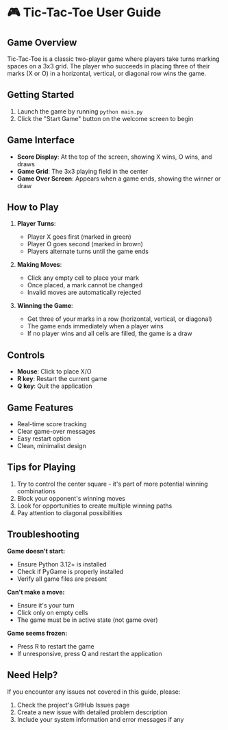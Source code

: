 # 🎮 Tic-Tac-Toe User Guide

## Game Overview
Tic-Tac-Toe is a classic two-player game where players take turns marking spaces on a 3x3 grid. The player who succeeds in placing three of their marks (X or O) in a horizontal, vertical, or diagonal row wins the game.

## Getting Started
1. Launch the game by running `python main.py`
2. Click the "Start Game" button on the welcome screen to begin

## Game Interface
- **Score Display**: At the top of the screen, showing X wins, O wins, and draws
- **Game Grid**: The 3x3 playing field in the center
- **Game Over Screen**: Appears when a game ends, showing the winner or draw

## How to Play
1. **Player Turns**:
   - Player X goes first (marked in green)
   - Player O goes second (marked in brown)
   - Players alternate turns until the game ends

2. **Making Moves**:
   - Click any empty cell to place your mark
   - Once placed, a mark cannot be changed
   - Invalid moves are automatically rejected

3. **Winning the Game**:
   - Get three of your marks in a row (horizontal, vertical, or diagonal)
   - The game ends immediately when a player wins
   - If no player wins and all cells are filled, the game is a draw

## Controls
- **Mouse**: Click to place X/O
- **R key**: Restart the current game
- **Q key**: Quit the application

## Game Features
- Real-time score tracking
- Clear game-over messages
- Easy restart option
- Clean, minimalist design

## Tips for Playing
1. Try to control the center square - it's part of more potential winning combinations
2. Block your opponent's winning moves
3. Look for opportunities to create multiple winning paths
4. Pay attention to diagonal possibilities

## Troubleshooting
**Game doesn't start:**
- Ensure Python 3.12+ is installed
- Check if PyGame is properly installed
- Verify all game files are present

**Can't make a move:**
- Ensure it's your turn
- Click only on empty cells
- The game must be in active state (not game over)

**Game seems frozen:**
- Press R to restart the game
- If unresponsive, press Q and restart the application

## Need Help?
If you encounter any issues not covered in this guide, please:
1. Check the project's GitHub Issues page
2. Create a new issue with detailed problem description
3. Include your system information and error messages if any